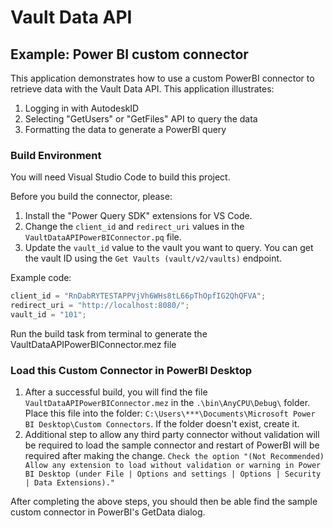 # Vault Data API

## Example: Power BI custom connector

This application demonstrates how to use a custom PowerBI connector to retrieve data with the Vault Data API. 
This application illustrates:
1. Logging in with AutodeskID
2. Selecting "GetUsers" or "GetFiles" API to query the data
3. Formatting the data to generate a PowerBI query

### Build Environment

You will need Visual Studio Code to build this project.

Before you build the connector, please:

1. Install the "Power Query SDK" extensions for VS Code.
2. Change the `client_id` and `redirect_uri` values in the `VaultDataAPIPowerBIConnector.pq` file.
3. Update the `vault_id` value to the vault you want to query. You can get the vault ID using the `Get Vaults (vault/v2/vaults)` endpoint.

Example code:

```python
client_id = "RnDabRYTESTAPPVjVh6WHs8tL66pThOpfIG2QhQFVA";
redirect_uri = "http://localhost:8080/";
vault_id = "101";
```

Run the build task from terminal to generate the VaultDataAPIPowerBIConnector.mez file


### Load this Custom Connector in PowerBI Desktop

1) After a successful build, you will find the file `VaultDataAPIPowerBIConnector.mez` in the `.\bin\AnyCPU\Debug\` folder. Place this file into the folder: `C:\Users\***\Documents\Microsoft Power BI Desktop\Custom Connectors`. If the folder doesn't exist, create it. 
2) Additional step to allow any third party connector without validation will be required to load the sample connector and restart of PowerBI will be required after making the change.
`Check the option "(Not Recommended) Allow any extension to load without validation or warning in Power BI Desktop (under File | Options and settings | Options | Security | Data Extensions)."` 

After completing the above steps, you should then be able find the sample custom connector in PowerBI's GetData dialog.
